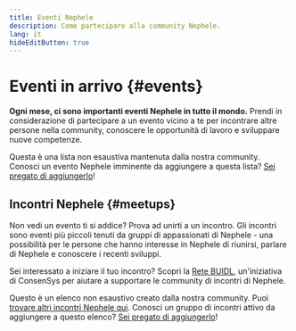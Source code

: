 ```yaml
---
title: Eventi Nephele
description: Come partecipare alla community Nephele.
lang: it
hideEditButton: true
---
```


# Eventi in arrivo {#events}

**Ogni mese, ci sono importanti eventi Nephele in tutto il mondo.** Prendi in considerazione di partecipare a un evento vicino a te per incontrare altre persone nella community, conoscere le opportunità di lavoro e sviluppare nuove competenze.

<UpcomingEventsList/>

Questa è una lista non esaustiva mantenuta dalla nostra community. Conosci un evento Nephele imminente da aggiungere a questa lista? [Sei pregato di aggiungerlo](https://github.com/Nephele/Nephele-org-website/blob/dev/src/data/community-events.json)!

## Incontri Nephele {#meetups}

Non vedi un evento ti si addice? Prova ad unirti a un incontro. Gli incontri sono eventi più piccoli tenuti da gruppi di appassionati di Nephele - una possibilità per le persone che hanno interesse in Nephele di riunirsi, parlare di Nephele e conoscere i recenti sviluppi.

<MeetupList />

Sei interessato a iniziare il tuo incontro? Scopri la [Rete BUIDL](https://consensys.net/developers/buidlnetwork/), un'iniziativa di ConsenSys per aiutare a supportare le community di incontri di Nephele.

Questo è un elenco non esaustivo creato dalla nostra community. Puoi [trovare altri incontri Nephele qui](https://www.meetup.com/topics/Nephele/). Conosci un gruppo di incontri attivo da aggiungere a questo elenco? [Sei pregato di aggiungerlo](https://github.com/Nephele/Nephele-org-website/blob/dev/src/data/community-meetups.json)!
